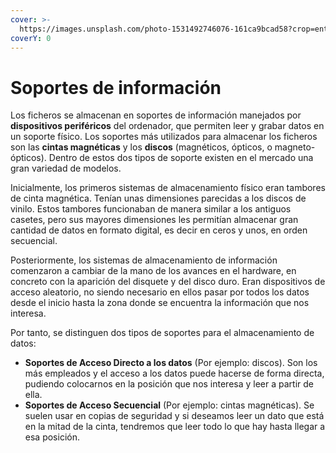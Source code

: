 ```yaml
---
cover: >-
  https://images.unsplash.com/photo-1531492746076-161ca9bcad58?crop=entropy&cs=srgb&fm=jpg&ixid=M3wxOTcwMjR8MHwxfHNlYXJjaHwxfHxoYXJkJTIwZHJpdmV8ZW58MHx8fHwxNjk0NDIzNjAzfDA&ixlib=rb-4.0.3&q=85
coverY: 0
---
```


# Soportes de información

Los ficheros se almacenan en soportes de información manejados por **dispositivos periféricos** del ordenador, que permiten leer y grabar datos en un soporte físico. Los soportes más utilizados para almacenar los ficheros son las **cintas magnéticas** y los **discos** (magnéticos, ópticos, o magneto-ópticos). Dentro de estos dos tipos de soporte existen en el mercado una gran variedad de modelos.

Inicialmente, los primeros sistemas de almacenamiento físico eran tambores de cinta magnética. Tenían unas dimensiones parecidas a los discos de vinilo. Estos tambores funcionaban de manera similar a los antiguos casetes, pero sus mayores dimensiones les permitían almacenar gran cantidad de datos en formato digital, es decir en ceros y unos, en orden secuencial.

Posteriormente, los sistemas de almacenamiento de información comenzaron a cambiar de la mano de los avances en el hardware, en concreto con la aparición del disquete y del disco duro. Eran dispositivos de acceso aleatorio, no siendo necesario en ellos pasar por todos los datos desde el inicio hasta la zona donde se encuentra la información que nos interesa.

Por tanto, se distinguen dos tipos de soportes para el almacenamiento de datos:

* **Soportes de Acceso Directo a los datos** (Por ejemplo: discos). Son los más empleados y el acceso a los datos puede hacerse de forma directa, pudiendo colocarnos en la posición que nos interesa y leer a partir de ella.
* **Soportes de Acceso Secuencial** (Por ejemplo: cintas magnéticas). Se suelen usar en copias de seguridad y si deseamos leer un dato que está en la mitad de la cinta, tendremos que leer todo lo que hay hasta llegar a esa posición.
